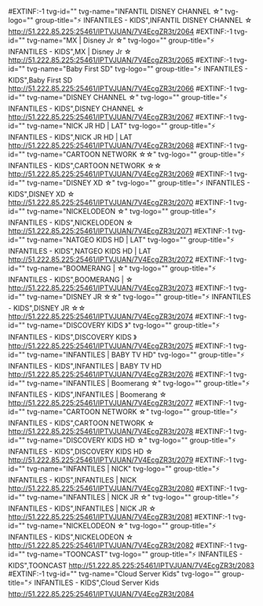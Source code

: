 #EXTINF:-1 tvg-id="" tvg-name="INFANTIL DISNEY CHANNEL ☆" tvg-logo="" group-title="⚡ INFANTILES - KIDS",INFANTIL DISNEY CHANNEL ☆
http://51.222.85.225:25461/IPTVJUAN/7V4EcgZR3t/2064
#EXTINF:-1 tvg-id="" tvg-name="MX | Disney Jr ☆" tvg-logo="" group-title="⚡ INFANTILES - KIDS",MX | Disney Jr ☆
http://51.222.85.225:25461/IPTVJUAN/7V4EcgZR3t/2065
#EXTINF:-1 tvg-id="" tvg-name="Baby First SD" tvg-logo="" group-title="⚡ INFANTILES - KIDS",Baby First SD
http://51.222.85.225:25461/IPTVJUAN/7V4EcgZR3t/2066
#EXTINF:-1 tvg-id="" tvg-name="DISNEY CHANNEL ☆" tvg-logo="" group-title="⚡ INFANTILES - KIDS",DISNEY CHANNEL ☆
http://51.222.85.225:25461/IPTVJUAN/7V4EcgZR3t/2067
#EXTINF:-1 tvg-id="" tvg-name="NICK JR HD | LAT" tvg-logo="" group-title="⚡ INFANTILES - KIDS",NICK JR HD | LAT
http://51.222.85.225:25461/IPTVJUAN/7V4EcgZR3t/2068
#EXTINF:-1 tvg-id="" tvg-name="CARTOON NETWORK ☆☆" tvg-logo="" group-title="⚡ INFANTILES - KIDS",CARTOON NETWORK ☆☆
http://51.222.85.225:25461/IPTVJUAN/7V4EcgZR3t/2069
#EXTINF:-1 tvg-id="" tvg-name="DISNEY XD ☆" tvg-logo="" group-title="⚡ INFANTILES - KIDS",DISNEY XD ☆
http://51.222.85.225:25461/IPTVJUAN/7V4EcgZR3t/2070
#EXTINF:-1 tvg-id="" tvg-name="NICKELODEON ☆" tvg-logo="" group-title="⚡ INFANTILES - KIDS",NICKELODEON ☆
http://51.222.85.225:25461/IPTVJUAN/7V4EcgZR3t/2071
#EXTINF:-1 tvg-id="" tvg-name="NATGEO KIDS HD | LAT" tvg-logo="" group-title="⚡ INFANTILES - KIDS",NATGEO KIDS HD | LAT
http://51.222.85.225:25461/IPTVJUAN/7V4EcgZR3t/2072
#EXTINF:-1 tvg-id="" tvg-name="BOOMERANG | ☆" tvg-logo="" group-title="⚡ INFANTILES - KIDS",BOOMERANG | ☆
http://51.222.85.225:25461/IPTVJUAN/7V4EcgZR3t/2073
#EXTINF:-1 tvg-id="" tvg-name="DISNEY JR ☆☆" tvg-logo="" group-title="⚡ INFANTILES - KIDS",DISNEY JR ☆☆
http://51.222.85.225:25461/IPTVJUAN/7V4EcgZR3t/2074
#EXTINF:-1 tvg-id="" tvg-name="DISCOVERY KIDS 》" tvg-logo="" group-title="⚡ INFANTILES - KIDS",DISCOVERY KIDS 》
http://51.222.85.225:25461/IPTVJUAN/7V4EcgZR3t/2075
#EXTINF:-1 tvg-id="" tvg-name="INFANTILES | BABY TV HD" tvg-logo="" group-title="⚡ INFANTILES - KIDS",INFANTILES | BABY TV HD
http://51.222.85.225:25461/IPTVJUAN/7V4EcgZR3t/2076
#EXTINF:-1 tvg-id="" tvg-name="INFANTILES | Boomerang ☆" tvg-logo="" group-title="⚡ INFANTILES - KIDS",INFANTILES | Boomerang ☆
http://51.222.85.225:25461/IPTVJUAN/7V4EcgZR3t/2077
#EXTINF:-1 tvg-id="" tvg-name="CARTOON NETWORK ☆" tvg-logo="" group-title="⚡ INFANTILES - KIDS",CARTOON NETWORK ☆
http://51.222.85.225:25461/IPTVJUAN/7V4EcgZR3t/2078
#EXTINF:-1 tvg-id="" tvg-name="DISCOVERY KIDS HD ☆" tvg-logo="" group-title="⚡ INFANTILES - KIDS",DISCOVERY KIDS HD ☆
http://51.222.85.225:25461/IPTVJUAN/7V4EcgZR3t/2079
#EXTINF:-1 tvg-id="" tvg-name="INFANTILES | NICK" tvg-logo="" group-title="⚡ INFANTILES - KIDS",INFANTILES | NICK
http://51.222.85.225:25461/IPTVJUAN/7V4EcgZR3t/2080
#EXTINF:-1 tvg-id="" tvg-name="INFANTILES | NICK JR ☆" tvg-logo="" group-title="⚡ INFANTILES - KIDS",INFANTILES | NICK JR ☆
http://51.222.85.225:25461/IPTVJUAN/7V4EcgZR3t/2081
#EXTINF:-1 tvg-id="" tvg-name="NICKELODEON  ☆" tvg-logo="" group-title="⚡ INFANTILES - KIDS",NICKELODEON  ☆
http://51.222.85.225:25461/IPTVJUAN/7V4EcgZR3t/2082
#EXTINF:-1 tvg-id="" tvg-name="TOONCAST" tvg-logo="" group-title="⚡ INFANTILES - KIDS",TOONCAST
http://51.222.85.225:25461/IPTVJUAN/7V4EcgZR3t/2083
#EXTINF:-1 tvg-id="" tvg-name="Cloud Server Kids" tvg-logo="" group-title="⚡ INFANTILES - KIDS",Cloud Server Kids
http://51.222.85.225:25461/IPTVJUAN/7V4EcgZR3t/2084

